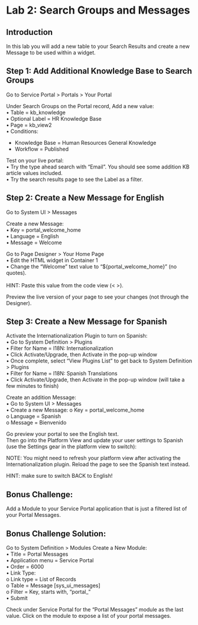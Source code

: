 # Lab 2: Search Groups and Messages
## Introduction
In this lab you will add a new table to your Search Results and create a new Message to be used within a widget.


## Step 1: Add Additional Knowledge Base to Search Groups

 Go to Service Portal > Portals > Your Portal

 Under Search Groups on the Portal record, Add a new value:<br/>
 •	Table = kb_knowledge<br/>
 •	Optional Label = HR Knowledge Base<br/>
 •	Page = kb_view2<br/>
 •	Conditions:<br/>
  - Knowledge Base = Human Resources General Knowledge<br/>
  - Workflow = Published

Test on your live portal:<br/>
•	Try the type ahead search with “Email”. You should see some addition KB article values included.<br/>
•	Try the search results page to see the Label as a filter.


## Step 2: Create a New Message for English

Go to System UI > Messages

Create a new Message:<br/>
•	Key = portal_welcome_home<br/>
•	Language = English<br/>
•	Message = Welcome<br/>

Go to Page Designer > Your Home Page <br/>
•	Edit the HTML widget in Container 1<br/>
•	Change the “Welcome” text value to “${portal_welcome_home}” (no quotes).<br/> <br/>
HINT: Paste this value from the code view (< >).

Preview the live version of your page to see your changes (not through the Designer).


## Step 3: Create a New Message for Spanish

Activate the Internationalization Plugin to turn on Spanish:<br/>
•	Go to System Definition > Plugins<br/>
•	Filter for Name = I18N: Internationalization<br/>
•	Click Activate/Upgrade, then Activate in the pop-up window<br/>
•	Once complete, select “View Plugins List” to get back to System Definition > Plugins<br/>
•	Filter for Name = I18N: Spanish Translations<br/>
•	Click Activate/Upgrade, then Activate in the pop-up window (will take a few minutes to finish)<br/>

Create an addition Message:<br/>
•	Go to System UI > Messages<br/>
•	Create a new Message:
  o	Key = portal_welcome_home<br/>
  o	Language = Spanish<br/>
  o	Message = Bienvenido<br/>

Go preview your portal to see the English text.<br/> 
Then go into the Platform View and update your user settings to Spanish (use the Settings gear in the platform view to switch):

NOTE: You might need to refresh your platform view after activating the Internationalization plugin.
Reload the page to see the Spanish text instead. 

HINT: make sure to switch BACK to English!

## Bonus Challenge: 
Add a Module to your Service Portal application that is just a filtered list of your Portal Messages.

## Bonus Challenge Solution: 
Go to System Definition > Modules
Create a New Module:<br/>
•	Title = Portal Messages<br/>
•	Application menu = Service Portal<br/>
•	Order = 6000<br/>
•	Link Type:<br/>
  o	Link type = List of Records<br/>
  o	Table = Message [sys_ui_messages]<br/>
  o	Filter = Key, starts with, “portal_”<br/>
•	Submit

Check under Service Portal for the “Portal Messages” module as the last value. Click on the module to expose a list of your portal messages. 

